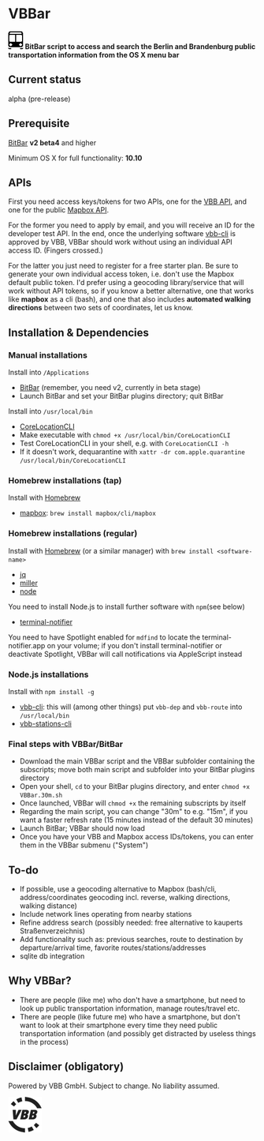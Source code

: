 # VBBar
![VBBar](https://github.com/JayBrown/VBBar/blob/master/img/VBBar_icon.png) **BitBar script to access and search the Berlin and Brandenburg public transportation information from the OS X menu bar**

## Current status
alpha (pre-release)

## Prerequisite
[BitBar](https://github.com/matryer/bitbar) **v2 beta4** and higher

Minimum OS X for full functionality: **10.10**

## APIs
First you need access keys/tokens for two APIs, one for the [VBB API](http://www.vbb.de/labs), and one for the public [Mapbox API](https://www.mapbox.com/studio/signup/?plan=starter).

For the former you need to apply by email, and you will receive an ID for the developer test API. In the end, once the underlying software [vbb-cli](https://github.com/derhuerst/vbb-cli) is approved by VBB, VBBar should work without using an individual API access ID. (Fingers crossed.)

For the latter you just need to register for a free starter plan. Be sure to generate your own individual access token, i.e. don't use the Mapbox default public token. I'd prefer using a geocoding library/service that will work without API tokens, so if you know a better alternative, one that works like **mapbox** as a cli (bash), and one that also includes **automated walking directions** between two sets of coordinates, let us know.

## Installation & Dependencies

### Manual installations
Install into `/Applications`
* [BitBar](https://github.com/matryer/bitbar) (remember, you need v2, currently in beta stage)
* Launch BitBar and set your BitBar plugins directory; quit BitBar

Install into `/usr/local/bin`
* [CoreLocationCLI](https://github.com/fulldecent/corelocationcli)
* Make executable with `chmod +x /usr/local/bin/CoreLocationCLI`
* Test CoreLocationCLI in your shell, e.g. with `CoreLocationCLI -h`
* If it doesn't work, dequarantine with `xattr -dr com.apple.quarantine /usr/local/bin/CoreLocationCLI`

### Homebrew installations (tap)
Install with [Homebrew](http://brew.sh)
* [mapbox](https://github.com/mapbox/mapbox-cli-py): `brew install mapbox/cli/mapbox`

### Homebrew installations (regular)
Install with [Homebrew](http://brew.sh) (or a similar manager) with `brew install <software-name>`

* [jq](https://stedolan.github.io/jq/)
* [miller](https://github.com/johnkerl/miller)
* [node](https://nodejs.org)

You need to install Node.js to install further software with `npm`(see below)

* [terminal-notifier](https://github.com/alloy/terminal-notifier)

You need to have Spotlight enabled for `mdfind` to locate the terminal-notifier.app on your volume; if you don't install terminal-notifier or deactivate Spotlight, VBBar will call notifications via AppleScript instead

### Node.js installations
Install with `npm install -g`
* [vbb-cli](https://github.com/derhuerst/vbb-cli): this will (among other things) put `vbb-dep` and `vbb-route` into `/usr/local/bin`
* [vbb-stations-cli](https://github.com/derhuerst/vbb-stations-cli)

### Final steps with VBBar/BitBar
* Download the main VBBar script and the VBBar subfolder containing the subscripts; move both main script and subfolder into your BitBar plugins directory
* Open your shell, `cd` to your BitBar plugins directory, and enter `chmod +x VBBar.30m.sh`
* Once launched, VBBar will `chmod +x` the remaining subscripts by itself
* Regarding the main script, you can change "30m" to e.g. "15m", if you want a faster refresh rate (15 minutes instead of the default 30 minutes)
* Launch BitBar; VBBar should now load
* Once you have your VBB and Mapbox access IDs/tokens, you can enter them in the VBBar submenu ("System")

## To-do

* If possible, use a geocoding alternative to Mapbox (bash/cli, address/coordinates geocoding incl. reverse, walking directions, walking distance)
* Include network lines operating from nearby stations
* Refine address search (possibly needed: free alternative to kauperts Straßenverzeichnis)
* Add functionality such as: previous searches, route to destination by departure/arrival time, favorite routes/stations/addresses
* sqlite db integration

## Why VBBar?

* There are people (like me) who don't have a smartphone, but need to look up public transportation information, manage routes/travel etc.
* There are people (like future me) who have a smartphone, but don't want to look at their smartphone every time they need public transportation information (and possibly get distracted by useless things in the process)

## Disclaimer (obligatory)
Powered by VBB GmbH. Subject to change. No liability assumed.

![VBB](https://github.com/JayBrown/VBBar/blob/master/img/VBB_logo.png)